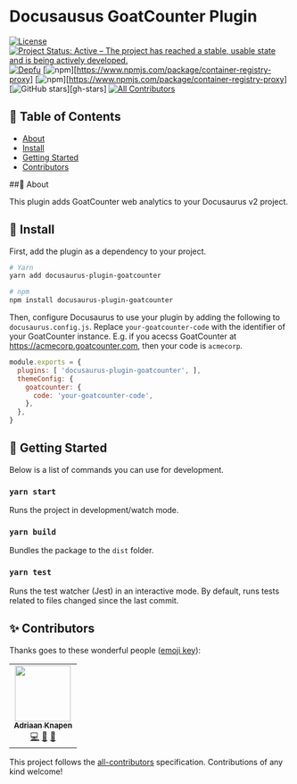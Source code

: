 # Docusausus GoatCounter Plugin

[![License](https://img.shields.io/github/license/Addono/docusaurus-plugin-goatcounter?style=flat-square)](https://github.com/Addono/docusaurus-plugin-goatcounter/blob/master/LICENSE)
[![Project Status: Active – The project has reached a stable, usable state and is being actively developed.](https://img.shields.io/badge/project%20status-Active-greengrass?style=flat-square)](https://www.repostatus.org/#active)
[![Depfu](https://img.shields.io/depfu/Addono/docusaurus-plugin-goatcounter?style=flat-square)](https://depfu.com/github/Addono/container-registry-proxy)
[![npm](https://img.shields.io/npm/dt/docusaurus-plugin-goatcounter?style=flat-square)][https://www.npmjs.com/package/container-registry-proxy]
[![npm](https://img.shields.io/npm/v/docusaurus-plugin-goatcounter?style=flat-square)][https://www.npmjs.com/package/container-registry-proxy]
[![GitHub stars](https://img.shields.io/github/stars/Addono/docusaurus-plugin-goatcounter?style=flat-square)][gh-stars]<!-- ALL-CONTRIBUTORS-BADGE:START - Do not remove or modify this section -->
[![All Contributors](https://img.shields.io/badge/all_contributors-1-orange.svg?style=flat-square)](#contributors-)
<!-- ALL-CONTRIBUTORS-BADGE:END -->

## 📝 Table of Contents

- [About](#about)
- [Install](#install)
- [Getting Started](#getting_started)
- [Contributors](#contributors)

##🧐 About <a name = "about"></a>

This plugin adds GoatCounter web analytics to your Docusaurus v2 project.

## 🚀 Install <a name = "install"></a>

First, add the plugin as a dependency to your project.

```bash
# Yarn
yarn add docusaurus-plugin-goatcounter

# npm
npm install docusaurus-plugin-goatcounter
```

Then, configure Docusaurus to use your plugin by adding the following to `docusaurus.config.js`. Replace `your-goatcounter-code` with the identifier of your GoatCounter instance. E.g. if you acecss GoatCounter at https://acmecorp.goatcounter.com, then your code is `acmecorp`.

```js
module.exports = {
  plugins: [ 'docusaurus-plugin-goatcounter', ],
  themeConfig: {
    goatcounter: {
      code: 'your-goatcounter-code',
    },
  },
}
```


## 🏁 Getting Started <a name = "getting_started"></a>

Below is a list of commands you can use for development.

### `yarn start`

Runs the project in development/watch mode.

### `yarn build`

Bundles the package to the `dist` folder. 

### `yarn test`

Runs the test watcher (Jest) in an interactive mode. By default, runs tests related to files changed since the last commit.

## ✨ Contributors <a name = "contributors"></a>

Thanks goes to these wonderful people ([emoji key](https://allcontributors.org/docs/en/emoji-key)):

<!-- ALL-CONTRIBUTORS-LIST:START - Do not remove or modify this section -->
<!-- prettier-ignore-start -->
<!-- markdownlint-disable -->
<table>
  <tr>
    <td align="center"><a href="https://aknapen.nl"><img src="https://avatars1.githubusercontent.com/u/15435678?v=4" width="100px;" alt=""/><br /><sub><b>Adriaan Knapen</b></sub></a><br /><a href="https://github.com/Addono/docusaurus-plugin-goatcounter/commits?author=Addono" title="Code">💻</a> <a href="#tool-Addono" title="Tools">🔧</a> <a href="https://github.com/Addono/docusaurus-plugin-goatcounter/commits?author=Addono" title="Documentation">📖</a></td>
  </tr>
</table>

<!-- markdownlint-enable -->
<!-- prettier-ignore-end -->
<!-- ALL-CONTRIBUTORS-LIST:END -->

This project follows the [all-contributors](https://github.com/all-contributors/all-contributors) specification. Contributions of any kind welcome!